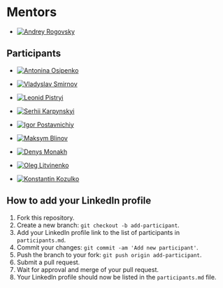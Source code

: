 # Mentors

- [![Andrey Rogovsky](https://media.licdn.com/dms/image/D4D35AQEVX8pAR1F7ig/profile-framedphoto-shrink_400_400/0/1676961470624?e=1678039200&v=beta&t=2zQR3KfdE8fbpoEXWdjrksPgmgLj2dVbfDx559xO2fM)](https://www.linkedin.com/in/esupport/)

## Participants


- [![Antonina Osipenko](https://media.licdn.com/dms/image/C4D03AQEfHtgt4LvPGg/profile-displayphoto-shrink_200_200/0/1639139476820?e=1683763200&v=beta&t=Gr_KXlSs11t18ka7ygu7zDn4I2M4m7Lw-zWrVrbPhQo)](https://www.linkedin.com/in/antonina-osypenko-88669121b/)


- [![Vladyslav Smirnov](https://media.licdn.com/dms/image/D4D03AQEeNHdhozLzrQ/profile-displayphoto-shrink_200_200/0/1677576469790?e=1683158400&v=beta&t=xf1RMlWGKBH-CBnY_k4o079rQngpbwx53Ha1jZh2ipc)](https://www.linkedin.com/in/vladyslav-smirnov-inko-vlad/)



- [![Leonid Pistryi](https://media.licdn.com/dms/image/C5603AQGoSA7jjbIPnQ/profile-displayphoto-shrink_800_800/0/1575648450741?e=1683158400&v=beta&t=w6AmYWjt-ZgVI1YDidQXaHC_B3X3CPxrkoLDqx3CqEM)](https://www.linkedin.com/in/leonid-pistryi-141273199/)


- [![Serhii Karpynskyi](https://media.licdn.com/dms/image/D4D03AQGQUjnMBNqrTQ/profile-displayphoto-shrink_200_200/0/1677926455760?e=1683158400&v=beta&t=f5bkpl2-m6RJsGedxCJhXDrfFx4-ycilitcXq-fZ1ts)](https://www.linkedin.com/in/sergo03/)

- [![Igor Postavnichiy](https://media.licdn.com/dms/image/D4D03AQH1jYjkB-xbzg/profile-displayphoto-shrink_400_400/0/1678723970229?e=1684368000&v=beta&t=s1XtnDgdrs38Rb563mUe1gk14vvuq2AlY6p08zqBseg)](https://www.linkedin.com/in/igor-postavnichiy/)


- [![Maksym Blinov](https://media.licdn.com/dms/image/C4E03AQGYbF2bsisu0Q/profile-displayphoto-shrink_800_800/0/1655127079289?e=1683158400&v=beta&t=8eaTMDLDOIe9gXRehAwVa2ctjn8jhYfcnkGs1OX5E04)](https://www.linkedin.com/in/blinovmaxim/)


- [![Denys Monakh](https://media.licdn.com/dms/image/D4E03AQGyETHNDp7iJA/profile-displayphoto-shrink_200_200/0/1664449227723?e=1683158400&v=beta&t=ukvvRYmCJR9wpXGExTrAjv5GgOirUf4PMgI-DeMFlxI)](https://www.linkedin.com/in/mondydude/)


- [![Oleg Litvinenko](https://media.licdn.com/dms/image/D4D03AQEBOBe6YO-BMw/profile-displayphoto-shrink_800_800/0/1677947199073?e=1684368000&v=beta&t=9U4Hq9pHLKWM--JtTEZNO_8befXgaJmaEluSM6mV29Q)](https://www.linkedin.com/in/oleh-lytvynenko-325879268/)


- [![Konstantin Kozulko](https://avatars.githubusercontent.com/u/124177450?s=200&u=ec62b6ec75bff39972194ac783a0ac8b4cdc9f68&v=4)](https://www.linkedin.com/in/kostanproff/)

## How to add your LinkedIn profile

1. Fork this repository.
2. Create a new branch: `git checkout -b add-participant`.
3. Add your LinkedIn profile link to the list of participants in `participants.md`.
4. Commit your changes: `git commit -am 'Add new participant'`.
5. Push the branch to your fork: `git push origin add-participant`.
6. Submit a pull request.
7. Wait for approval and merge of your pull request.
8. Your LinkedIn profile should now be listed in the `participants.md` file.
